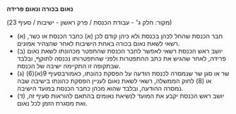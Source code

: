 **נאום בכורה ונאום פרידה**

(מקור: חלק ג׳ - עבודת הכנסת / פרק ראשון - ישיבות / סעיף 23)
 * (א) חבר הכנסת שהחל לכהן בכנסת ולא כיהן קודם לכן (א) כחבר הכנסת או כשר, רשאי לשאת נאום בכורה באחת הישיבות לאחר שהצהיר אמונים.
 * (ב) יושב ראש הכנסת רשאי לאפשר לחבר הכנסת שהתפטר מכהונתו לשאת נאום פרידה, לאחר שהגיש את כתב ההתפטרות ולפני שהתפטרותו נכנסה לתוקף, ובלבד שבתקופה זו התקיימה ישיבה של הכנסת.
 * (ג) שר או סגן שר שנמסרה לכנסת הודעה על הפסקת כהונתו, כאמורבסעיף 9(א)(6) או (8) לחוק הממשלה, רשאי לשאת נאום לעניין הפסקת כהונתו בישיבה שבה נמסרה ההודעה, ובלבד שהוא מכהן כחבר הכנסת במועד הישיבה.
 * (ד) יושב ראש הכנסת יקבע את המועד לנשיאת נאומים בהתאם להוראות סעיף זה, ואת מסגרת הזמן לכל נאום.